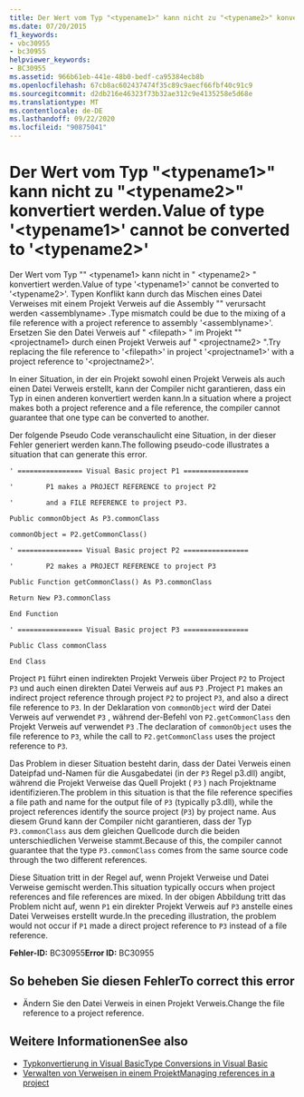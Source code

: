 ```yaml
---
title: Der Wert vom Typ "<typename1>" kann nicht zu "<typename2>" konvertiert werden.
ms.date: 07/20/2015
f1_keywords:
- vbc30955
- bc30955
helpviewer_keywords:
- BC30955
ms.assetid: 966b61eb-441e-48b0-bedf-ca95384ecb8b
ms.openlocfilehash: 67cb8ac602437474f35c89c9aecf66fbf40c91c9
ms.sourcegitcommit: d2db216e46323f73b32ae312c9e4135258e5d68e
ms.translationtype: MT
ms.contentlocale: de-DE
ms.lasthandoff: 09/22/2020
ms.locfileid: "90875041"
---
```

# <a name="value-of-type-typename1-cannot-be-converted-to-typename2"></a><span data-ttu-id="19d53-102">Der Wert vom Typ "\<typename1>" kann nicht zu "\<typename2>" konvertiert werden.</span><span class="sxs-lookup"><span data-stu-id="19d53-102">Value of type '\<typename1>' cannot be converted to '\<typename2>'</span></span>

<span data-ttu-id="19d53-103">Der Wert vom Typ "" \<typename1> kann nicht in " \<typename2> " konvertiert werden.</span><span class="sxs-lookup"><span data-stu-id="19d53-103">Value of type '\<typename1>' cannot be converted to '\<typename2>'.</span></span> <span data-ttu-id="19d53-104">Typen Konflikt kann durch das Mischen eines Datei Verweises mit einem Projekt Verweis auf die Assembly "" verursacht werden \<assemblyname> .</span><span class="sxs-lookup"><span data-stu-id="19d53-104">Type mismatch could be due to the mixing of a file reference with a project reference to assembly '\<assemblyname>'.</span></span> <span data-ttu-id="19d53-105">Ersetzen Sie den Datei Verweis auf " \<filepath> " im Projekt "" \<projectname1> durch einen Projekt Verweis auf " \<projectname2> ".</span><span class="sxs-lookup"><span data-stu-id="19d53-105">Try replacing the file reference to '\<filepath>' in project '\<projectname1>' with a project reference to '\<projectname2>'.</span></span>  
  
 <span data-ttu-id="19d53-106">In einer Situation, in der ein Projekt sowohl einen Projekt Verweis als auch einen Datei Verweis erstellt, kann der Compiler nicht garantieren, dass ein Typ in einen anderen konvertiert werden kann.</span><span class="sxs-lookup"><span data-stu-id="19d53-106">In a situation where a project makes both a project reference and a file reference, the compiler cannot guarantee that one type can be converted to another.</span></span>  
  
 <span data-ttu-id="19d53-107">Der folgende Pseudo Code veranschaulicht eine Situation, in der dieser Fehler generiert werden kann.</span><span class="sxs-lookup"><span data-stu-id="19d53-107">The following pseudo-code illustrates a situation that can generate this error.</span></span>  
  
 `' ================ Visual Basic project P1 ================`  
  
 `'        P1 makes a PROJECT REFERENCE to project P2`  
  
 `'        and a FILE REFERENCE to project P3.`  
  
 `Public commonObject As P3.commonClass`  
  
 `commonObject = P2.getCommonClass()`  
  
 `' ================ Visual Basic project P2 ================`  
  
 `'        P2 makes a PROJECT REFERENCE to project P3`  
  
 `Public Function getCommonClass() As P3.commonClass`  
  
 `Return New P3.commonClass`  
  
 `End Function`  
  
 `' ================ Visual Basic project P3 ================`  
  
 `Public Class commonClass`  
  
 `End Class`  
  
 <span data-ttu-id="19d53-108">Project `P1` führt einen indirekten Projekt Verweis über Project `P2` to Project `P3` und auch einen direkten Datei Verweis auf aus `P3` .</span><span class="sxs-lookup"><span data-stu-id="19d53-108">Project `P1` makes an indirect project reference through project `P2` to project `P3`, and also a direct file reference to `P3`.</span></span> <span data-ttu-id="19d53-109">In der Deklaration von `commonObject` wird der Datei Verweis auf verwendet `P3` , während der-Befehl von `P2.getCommonClass` den Projekt Verweis auf verwendet `P3` .</span><span class="sxs-lookup"><span data-stu-id="19d53-109">The declaration of `commonObject` uses the file reference to `P3`, while the call to `P2.getCommonClass` uses the project reference to `P3`.</span></span>  
  
 <span data-ttu-id="19d53-110">Das Problem in dieser Situation besteht darin, dass der Datei Verweis einen Dateipfad und-Namen für die Ausgabedatei (in der `P3` Regel p3.dll) angibt, während die Projekt Verweise das Quell Projekt ( `P3` ) nach Projektname identifizieren.</span><span class="sxs-lookup"><span data-stu-id="19d53-110">The problem in this situation is that the file reference specifies a file path and name for the output file of `P3` (typically p3.dll), while the project references identify the source project (`P3`) by project name.</span></span> <span data-ttu-id="19d53-111">Aus diesem Grund kann der Compiler nicht garantieren, dass der Typ `P3.commonClass` aus dem gleichen Quellcode durch die beiden unterschiedlichen Verweise stammt.</span><span class="sxs-lookup"><span data-stu-id="19d53-111">Because of this, the compiler cannot guarantee that the type `P3.commonClass` comes from the same source code through the two different references.</span></span>  
  
 <span data-ttu-id="19d53-112">Diese Situation tritt in der Regel auf, wenn Projekt Verweise und Datei Verweise gemischt werden.</span><span class="sxs-lookup"><span data-stu-id="19d53-112">This situation typically occurs when project references and file references are mixed.</span></span> <span data-ttu-id="19d53-113">In der obigen Abbildung tritt das Problem nicht auf, wenn `P1` ein direkter Projekt Verweis auf `P3` anstelle eines Datei Verweises erstellt wurde.</span><span class="sxs-lookup"><span data-stu-id="19d53-113">In the preceding illustration, the problem would not occur if `P1` made a direct project reference to `P3` instead of a file reference.</span></span>  
  
 <span data-ttu-id="19d53-114">**Fehler-ID:** BC30955</span><span class="sxs-lookup"><span data-stu-id="19d53-114">**Error ID:** BC30955</span></span>  
  
## <a name="to-correct-this-error"></a><span data-ttu-id="19d53-115">So beheben Sie diesen Fehler</span><span class="sxs-lookup"><span data-stu-id="19d53-115">To correct this error</span></span>  
  
- <span data-ttu-id="19d53-116">Ändern Sie den Datei Verweis in einen Projekt Verweis.</span><span class="sxs-lookup"><span data-stu-id="19d53-116">Change the file reference to a project reference.</span></span>  
  
## <a name="see-also"></a><span data-ttu-id="19d53-117">Weitere Informationen</span><span class="sxs-lookup"><span data-stu-id="19d53-117">See also</span></span>

- [<span data-ttu-id="19d53-118">Typkonvertierung in Visual Basic</span><span class="sxs-lookup"><span data-stu-id="19d53-118">Type Conversions in Visual Basic</span></span>](../../programming-guide/language-features/data-types/type-conversions.md)
- [<span data-ttu-id="19d53-119">Verwalten von Verweisen in einem Projekt</span><span class="sxs-lookup"><span data-stu-id="19d53-119">Managing references in a project</span></span>](/visualstudio/ide/managing-references-in-a-project)
